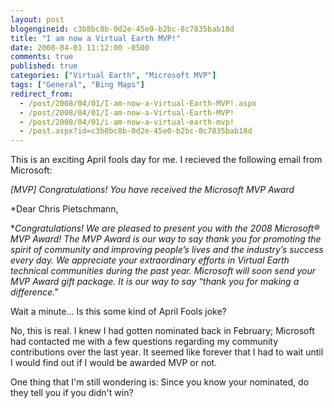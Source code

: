 ```yaml
---
layout: post
blogengineid: c3b8bc8b-0d2e-45e0-b2bc-8c7835bab18d
title: "I am now a Virtual Earth MVP!"
date: 2008-04-01 11:12:00 -0500
comments: true
published: true
categories: ["Virtual Earth", "Microsoft MVP"]
tags: ["General", "Bing Maps"]
redirect_from: 
  - /post/2008/04/01/I-am-now-a-Virtual-Earth-MVP!.aspx
  - /post/2008/04/01/I-am-now-a-Virtual-Earth-MVP!
  - /post/2008/04/01/i-am-now-a-virtual-earth-mvp!
  - /post.aspx?id=c3b8bc8b-0d2e-45e0-b2bc-8c7835bab18d
---
```

<!-- more -->


This is an exciting April fools day for me. I recieved the following email from Microsoft: 



*[MVP] Congratulations! You have received the Microsoft MVP Award* 



*Dear Chris Pietschmann,

**Congratulations! We are pleased to present you with the 2008 Microsoft&reg; MVP Award! The MVP Award is our way to say thank you for promoting the spirit of community and improving people&rsquo;s lives and the industry&rsquo;s success every day. We appreciate your extraordinary efforts in Virtual Earth technical communities during the past year. Microsoft will soon send your MVP Award gift package. It is our way to say &ldquo;thank you for making a difference.&quot;* 



Wait a minute... Is this some kind of April Fools joke?

No, this is real. I knew I had gotten nominated back in February; Microsoft had contacted me with a few questions regarding my community contributions over the last year. It seemed like forever that I had to wait until I would find out if I would be awarded MVP or not. 



One thing that I&#39;m still wondering is: Since you know your nominated, do they tell you if you didn&#39;t win? 

